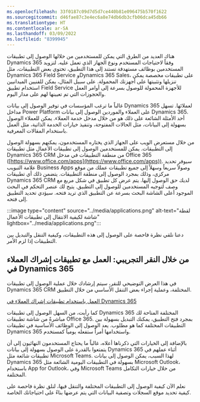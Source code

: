 ```yaml
---
ms.openlocfilehash: 33f0187c09d7d5d7ce440b81e096475b570f1622
ms.sourcegitcommit: d46fae87c3e4ec6a8e74db6db3cfb06dca45db66
ms.translationtype: HT
ms.contentlocale: ar-SA
ms.lasthandoff: 03/09/2022
ms.locfileid: "8399945"
---
```

هناك العديد من الطرق التي يمكن للمستخدمين من خلالها الوصول إلى تطبيقات Dynamics 365 وفقاً لاحتياجات المستخدم ونوع الجهاز الذي تعمل عليه. لتزويد المستخدمين بوظائف مستهدفة تستند إلى هذا التطبيق، تحتوي بعض التطبيقات، مثل Dynamics 365 Field Service وDynamics 365 Sales، على تطبيقات مخصصة يمكن تنزيلها وتثبيتها على أجهزتك المحمولة. على سبيل المثال، يمكن للفنيين الميدانيين استخدام تطبيق Field Service للأجهزة المحمولة للوصول بسرعة إلى أوامر العمل والحجوزات التي تم تعيينها لهم على مدار اليوم. 

غالباً ما ترغب المؤسسات في توفير الوصول إلى بيانات Dynamics 365 لعملائها. تسهل مداخل Power Platform على العملاء والموردين الوصول إلى بيانات Dynamics 365. أحد الأمثلة الشائعة على ذلك هو من خلال مدخل خدمة العملاء. يمكن للعملاء الوصول بسهولة إلى البيانات، مثل الحالات المفتوحة، وتنفيذ خيارات الخدمة الذاتية، مثل العمل باستخدام المقالات المعرفية. 

من خلال مستعرض الويب على الجهاز الذي يختاره المستخدمون، يمكنهم بسهولة الوصول إلى التطبيقات. يمكن للمستخدمين الوصول إلى تطبيقات الأعمال مثل تطبيقات Dynamics 365 CRM من منطقة التطبيقات في مدخل Office 365 ([https://www.office.com/apps](https://www.office.com/apps)). سيوفر تحديد علامة التبويب Business Apps وصولاً سريعاً وسهلاً إلى جميع تطبيقات عملك من موقع مركزي، وذلك بمجرد الوصول إلى منطقة التطبيقات. يتضمن ذلك أي تطبيقات Dynamics 365 CRM لديك حق الوصول إليها. يتم عرض كل تطبيق في شكل مربع مع وصف لتوجيه المستخدمين للوصول إلى التطبيق. يتيح لك عنصر التحكم في البحث الموجود أعلى الشاشة البحث بسرعة عن التطبيق الذي تريد فتحه. سيؤدي تحديد التطبيق إلى فتحه. 

:::image type="content" source="../media/applications.png" alt-text="لقطة شاشة لكيفية الانتقال إلى تطبيقات الأعمال" lightbox="../media/applications.png":::

دعنا نلقي نظرة فاحصة على الوصول إلى هذه التطبيقات، وكيفية التنقل والتبديل بين التطبيقات إذا لزم الأمر. 

## <a name="click-through-demo-work-with-dynamics-365-customer-engagement-apps"></a>من خلال النقر التجريبي: العمل مع تطبيقات إشراك العملاء في Dynamics 365

في هذا العرض التوضيحي للنقر، سيتم إرشادك خلال عملية الوصول إلى تطبيقات Dynamics 365 CRM المختلفة، وعملية إجراء بعض التنقل الأساسي من خلال التطبيق. 

[العمل باستخدام تطبيقات إشراك العملاء في Dynamics 365](https://edxinteractivepage.blob.core.windows.net/edxpages/mb-910/version2/M1-Customer-Engagement-Apps/index.html)

كما رأيت، من السهل الوصول إلى تطبيقات Dynamics 365 المختلفة المتاحة لك مباشرةً من شاشة تطبيقات Office 365. بمجرد فتح التطبيق، يمكنك التبديل بسهولة بين التطبيقات المختلفة كما هو مطلوب. يعد الوصول إلى الوظائف الأساسية في تطبيقات Dynamics 365 واستخدامها أمراً ستفعله يومياً كمستخدم. 

بالإضافة إلى الخيارات التي ذكرناها أعلاه، غالباً ما يحتاج المستخدمون النهائيون إلى أن يتمتعوا بالقدرة على الوصول بسهولة إلى بيانات Dynamics 365 أثناء عملهم في تطبيقات شائعة مثل Microsoft Teams. لهذا السبب، يمكن الوصول إلى بيانات Dynamics 365 بسهولة في التطبيقات اليومية الشائعة مثل Microsoft Outlook، باستخدام App for Outlook، وفي Microsoft Teams من خلال خيارات التكامل المختلفة. 

نعلم الآن كيفية الوصول إلى التطبيقات المختلفة والتنقل فيها، لنلق نظرة فاحصة على كيفية تحديد موقع السجلات وتصفية البيانات التي يتم عرضها بناءً على احتياجاتك الخاصة. 

 